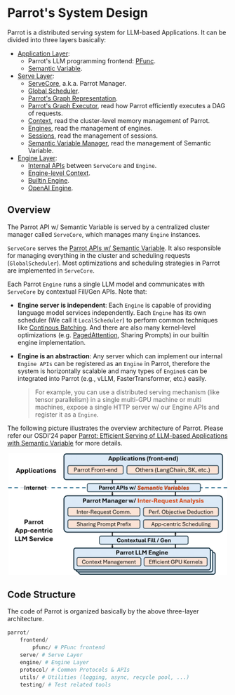 # Parrot's System Design

Parrot is a distributed serving system for LLM-based Applications. It can be divided into three layers basically:
- [Application Layer](app_layer/):
    - Parrot's LLM programming frontend: [PFunc](app_layer/pfunc.md).
    - [Semantic Variable](app_layer/semantic_variable.md).
- [Serve Layer](serve_layer/):
    - [ServeCore](serve_layer/core.md), a.k.a. Parrot Manager.
    - [Global Scheduler](serve_layer/global_scheduler.md).
    - [Parrot's Graph Representation](serve_layer/graph.md).
    - [Parrot's Graph Executor](serve_layer/executor.md), read how Parrot efficiently executes a DAG of requests.
    - [Context](serve_layer/context.md), read the cluster-level memory management of Parrot.
    - [Engines](serve_layer/engines.md), read the management of engines.
    - [Sessions](serve_layer/sessions.md), read the management of sessions.
    - [Semantic Variable Manager](serve_layer/sv_manager.md), read the management of Semantic Variable.
- [Engine Layer](engine_layer/):
    - [Internal APIs](engine_layer/engine_apis.md) between `ServeCore` and `Engine`.
    - [Engine-level Context]().
    - [Builtin Engine](engine_layer/builtin_engine.md).
    - [OpenAI Engine](engine_layer/openai_engine.md).

## Overview

The Parrot API w/ Semantic Variable is served by a centralized cluster manager called `ServeCore`, which manages many `Engine` instances.

`ServeCore` serves the [Parrot APIs w/ Semantic Variable](../user_docs/parrot_apis.md). It also responsible for managing everything in the cluster and scheduling requests (`GlobalScheduler`).
Most optimizations and scheduling strategies in Parrot are implemented in `ServeCore`.

Each Parrot `Engine` runs a single LLM model and communicates with `ServeCore` by contextual Fill/Gen APIs. Note that:
 - **Engine server is independent**: Each `Engine` is capable of providing language model services independently. Each `Engine` has its own scheduler (We call it `LocalScheduler`) to perform common techniques like [Continous Batching](https://www.usenix.org/conference/osdi22/presentation/yu). And there are also many kernel-level optimizations (e.g. [PagedAttention](https://arxiv.org/abs/2309.06180), Sharing Prompts) in our builtin engine implementation.
- **Engine is an abstraction**: Any server which can implement our internal `Engine APIs` can be registered as an `Engine` in Parrot, therefore the system is horizontally scalable and many types of `Engine`s can be integrated into Parrot (e.g., vLLM, FasterTransformer, etc.) easily.
    
    > For example, you can use a distributed serving mechanism (like tensor parallelism) in a single multi-GPU machine or multi machines, expose a single HTTP server w/ our Engine APIs and register it as a `Engine`.

The following picture illustrates the overview architecture of Parrot. Please refer our OSDI'24 paper [Parrot: Efficient Serving of LLM-based Applications with Semantic Variable](https://www.usenix.org/system/files/osdi24-lin-chaofan.pdf) for more details.

<div align="center">
  <img src="../images/arch_paper_ver.png" width="500px" />
</div>


## Code Structure

The code of Parrot is organized basically by the above three-layer architecture.

```python
parrot/
    frontend/
        pfunc/ # PFunc frontend
    serve/ # Serve Layer
    engine/ # Engine Layer
    protocol/ # Common Protocols & APIs
    utils/ # Utilities (logging, async, recycle pool, ...)
    testing/ # Test related tools
```